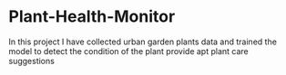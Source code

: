 # Plant-Health-Monitor
In this project I have collected urban garden plants data and trained the model to detect the condition of the plant provide apt plant care suggestions
